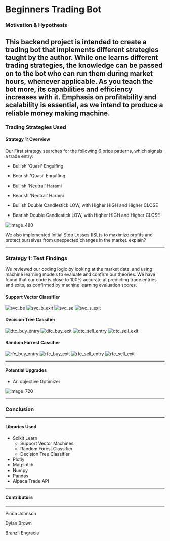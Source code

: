 # Beginners Trading Bot

### Motivation & Hypothesis
This backend project is intended to create a trading bot that implements different strategies taught by the author. While one learns different trading strategies, the knowledge can be passed on to the bot who can run them during market hours, whenever applicable. As you teach the bot more, its capabilities and efficiency increases with it. Emphasis on profitability and scalability is essential, as we intend to produce a reliable money making machine.
---
### Trading Strategies Used
#### Strategy 1: Overview
Our First strategy searches for the following 6 price patterns, which signals a trade entry:

- Bullish 'Quasi' Engulfing
- Bearish 'Quasi' Engulfing

- Bullish 'Neutral' Harami
- Bearish 'Neutral' Harami

- Bullish Double Candlestick LOW, with Higher HIGH and Higher CLOSE
- Bearish Double Candlestick LOW, with Higher HIGH and Higher CLOSE


![image_480](https://github.com/Pindainc/Beginners_Trading_Bot/assets/100908888/c1be7f4f-1203-4e6e-af85-37b19f149336)


We also implemented Initial Stop Losses (ISL)s to maximize profits and protect ourselves from unexpected changes in the market.
explain?

---
### Strategy 1: Test Findings 
We reviewed our coding logic by looking at the market data, and using machine learning models to evaluate and confirm our theories. We have found that our code is close to 100% accurate at predicting trade entries and exits, as confirmed by machine learning evaluation scores.


#### Support Vector Classifier
![svc_be](https://github.com/Pindainc/Beginners_Trading_Bot/assets/100908888/72f36014-5ad8-4f23-8c51-7f726a329044)
![svc_b_exit](https://github.com/Pindainc/Beginners_Trading_Bot/assets/100908888/219cff21-005d-4f1c-af57-894812e6c1b5)
![svc_se](https://github.com/Pindainc/Beginners_Trading_Bot/assets/100908888/8fe59839-2828-4667-965f-6180c576f4c3)
![svc_s_exit](https://github.com/Pindainc/Beginners_Trading_Bot/assets/100908888/559bcab6-7990-46b8-a1b9-f21e5ea364b6)



#### Decision Tree Cassifier
![dtc_buy_entry](https://github.com/Pindainc/Beginners_Trading_Bot/assets/100908888/bffac718-f2f6-4858-9754-be274e157861)
![dtc_buy_exit](https://github.com/Pindainc/Beginners_Trading_Bot/assets/100908888/ecd0227d-2744-4634-8140-04663571cc17)
![dtc_sell_entry](https://github.com/Pindainc/Beginners_Trading_Bot/assets/100908888/f6db8385-31ae-40d6-8f00-cad866631575)
![dtc_sell_exit](https://github.com/Pindainc/Beginners_Trading_Bot/assets/100908888/7ea56100-03a1-4859-8fd5-a46efb46443d)



#### Random Forrest Cassifier
![rfc_buy_entry](https://github.com/Pindainc/Beginners_Trading_Bot/assets/100908888/19a6b809-d91c-452a-945d-adefd634b6c5)
![rfc_buy_exit](https://github.com/Pindainc/Beginners_Trading_Bot/assets/100908888/70c0bb0b-8ccb-452f-9472-294cc4343b68)
![rfc_sell_entry](https://github.com/Pindainc/Beginners_Trading_Bot/assets/100908888/bb0c869a-313b-423d-9511-78fc9e5cecbf)
![rfc_sell_exit](https://github.com/Pindainc/Beginners_Trading_Bot/assets/100908888/ee72ab2f-0069-430b-9509-c93ab08039e9)


---
#### Potential Upgrades
- An objective Optimizer

![image_720](https://github.com/Pindainc/Beginners_Trading_Bot/assets/100908888/3e652b8e-62f5-4bb8-9775-11ed1b752f8b)


---
### Conclusion
---
#### Libraries Used

- Scikit Learn
  - Support Vector Machines
  - Random Forest Classifier
  - Decision Tree Classifier
- Plotly
- Matplotlib
- Numpy
- Pandas
- Alpaca Trade API
---

#### Contributors 
---
Pinda Johnson 

Dylan Brown

Branzil Engracia
